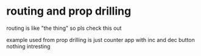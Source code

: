 # routing and prop drilling

routing is like "the thing" so pls check this out 

example used from prop drilling is just counter app with inc and dec button nothing intresting
